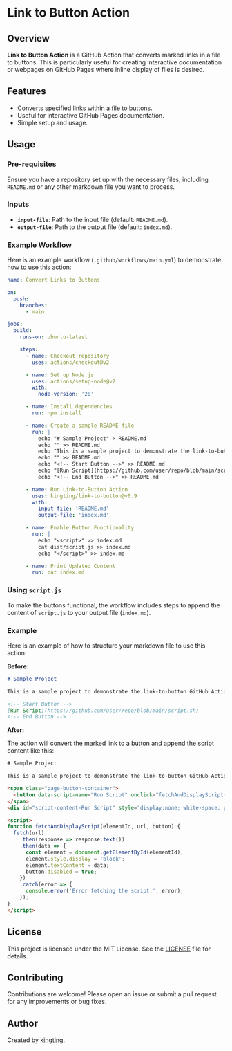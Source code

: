 # Link to Button Action

## Overview

**Link to Button Action** is a GitHub Action that converts marked links in a file to buttons. This is particularly useful for creating interactive documentation or webpages on GitHub Pages where inline display of files is desired.

## Features

- Converts specified links within a file to buttons.
- Useful for interactive GitHub Pages documentation.
- Simple setup and usage.

## Usage

### Pre-requisites

Ensure you have a repository set up with the necessary files, including `README.md` or any other markdown file you want to process.

### Inputs

- **`input-file`**: Path to the input file (default: `README.md`).
- **`output-file`**: Path to the output file (default: `index.md`).

### Example Workflow

Here is an example workflow (`.github/workflows/main.yml`) to demonstrate how to use this action:

```yaml
name: Convert Links to Buttons

on:
  push:
    branches:
      - main

jobs:
  build:
    runs-on: ubuntu-latest

    steps:
      - name: Checkout repository
        uses: actions/checkout@v2

      - name: Set up Node.js
        uses: actions/setup-node@v2
        with:
          node-version: '20'

      - name: Install dependencies
        run: npm install

      - name: Create a sample README file
        run: |
          echo "# Sample Project" > README.md
          echo "" >> README.md
          echo "This is a sample project to demonstrate the link-to-button GitHub Action." >> README.md
          echo "" >> README.md
          echo "<!-- Start Button -->" >> README.md
          echo "[Run Script](https://github.com/user/repo/blob/main/script.sh)" >> README.md
          echo "<!-- End Button -->" >> README.md

      - name: Run Link-to-Button Action
        uses: kingting/link-to-button@v0.9
        with:
          input-file: 'README.md'
          output-file: 'index.md'

      - name: Enable Button Functionality
        run: |
          echo "<script>" >> index.md
          cat dist/script.js >> index.md
          echo "</script>" >> index.md

      - name: Print Updated Content
        run: cat index.md
```
### Using `script.js`

To make the buttons functional, the workflow includes steps to append the content of `script.js` to your output file (`index.md`).

### Example

Here is an example of how to structure your markdown file to use this action:

**Before:**

```markdown
# Sample Project

This is a sample project to demonstrate the link-to-button GitHub Action.

<!-- Start Button -->
[Run Script](https://github.com/user/repo/blob/main/script.sh)
<!-- End Button -->
```

**After:**

The action will convert the marked link to a button and append the script content like this:

```html
# Sample Project

This is a sample project to demonstrate the link-to-button GitHub Action.

<span class="page-button-container">
  <button data-script-name="Run Script" onclick="fetchAndDisplayScript('script-content-Run Script', 'https://raw.githubusercontent.com/user/repo/main/script.sh', this)" class="page-button">Show Run Script</button>
</span>
<div id="script-content-Run Script" style="display:none; white-space: pre-wrap;"></div>

<script>
function fetchAndDisplayScript(elementId, url, button) {
  fetch(url)
    .then(response => response.text())
    .then(data => {
      const element = document.getElementById(elementId);
      element.style.display = 'block';
      element.textContent = data;
      button.disabled = true;
    })
    .catch(error => {
      console.error('Error fetching the script:', error);
    });
}
</script>
```

## License

This project is licensed under the MIT License. See the [LICENSE](LICENSE) file for details.

## Contributing

Contributions are welcome! Please open an issue or submit a pull request for any improvements or bug fixes.

## Author

Created by [kingting](http://github.com/kingting).